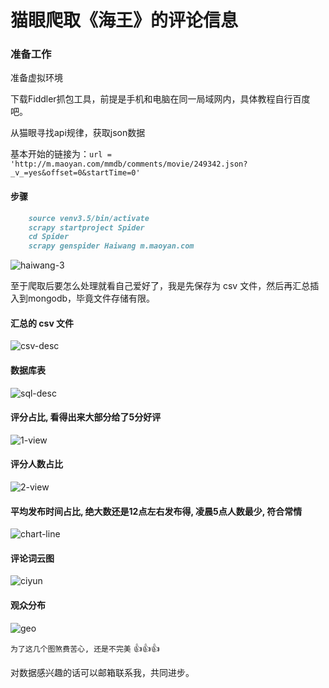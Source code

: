 # 猫眼爬取《海王》的评论信息

### 准备工作

准备虚拟环境

下载Fiddler抓包工具，前提是手机和电脑在同一局域网内，具体教程自行百度吧。

从猫眼寻找api规律，获取json数据

基本开始的链接为：`url = 'http://m.maoyan.com/mmdb/comments/movie/249342.json?_v_=yes&offset=0&startTime=0'`


#### 步骤
```md
    source venv3.5/bin/activate
    scrapy startproject Spider
    cd Spider
    scrapy genspider Haiwang m.maoyan.com
```


![haiwang-3](https://github.com/fenglei110/Data-analysis/blob/master/ch_Haiwang/images/list.png)

至于爬取后要怎么处理就看自己爱好了，我是先保存为 csv 文件，然后再汇总插入到mongodb，毕竟文件存储有限。

#### 汇总的 csv 文件

![csv-desc](https://github.com/fenglei110/Data-analysis/blob/master/ch_Haiwang/images/csv.png)

#### 数据库表

![sql-desc](https://github.com/fenglei110/Data-analysis/blob/master/ch_Haiwang/images/mongo.png)


#### 评分占比, 看得出来大部分给了5分好评

![1-view](https://github.com/fenglei110/Data-analysis/blob/master/ch_Haiwang/images/1.png)

#### 评分人数占比

![2-view](https://github.com/fenglei110/Data-analysis/blob/master/ch_Haiwang/images/2.png)

#### 平均发布时间占比, 绝大数还是12点左右发布得, 凌晨5点人数最少, 符合常情

![chart-line](https://github.com/fenglei110/Data-analysis/blob/master/ch_Haiwang/images/chart_line.png)

#### 评论词云图

![ciyun](https://github.com/fenglei110/Data-analysis/blob/master/ch_Haiwang/images/ciyun.png)

#### 观众分布

![geo](https://github.com/fenglei110/Data-analysis/blob/master/ch_Haiwang/images/geo.png)

`为了这几个图煞费苦心, 还是不完美` :+1::+1::+1:


对数据感兴趣的话可以邮箱联系我，共同进步。
